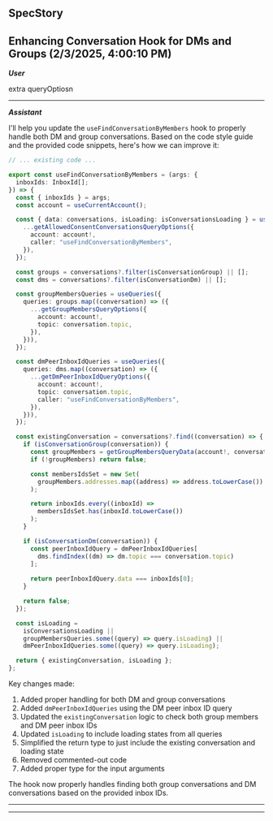 ## SpecStory

## Enhancing Conversation Hook for DMs and Groups (2/3/2025, 4:00:10 PM)

_**User**_

extra queryOptiosn

---

_**Assistant**_

I'll help you update the `useFindConversationByMembers` hook to properly handle both DM and group conversations. Based on the code style guide and the provided code snippets, here's how we can improve it:

```typescript:features/conversation-list/hooks/use-conversations-count.ts
// ... existing code ...

export const useFindConversationByMembers = (args: {
  inboxIds: InboxId[];
}) => {
  const { inboxIds } = args;
  const account = useCurrentAccount();

  const { data: conversations, isLoading: isConversationsLoading } = useQuery({
    ...getAllowedConsentConversationsQueryOptions({
      account: account!,
      caller: "useFindConversationByMembers",
    }),
  });

  const groups = conversations?.filter(isConversationGroup) || [];
  const dms = conversations?.filter(isConversationDm) || [];

  const groupMembersQueries = useQueries({
    queries: groups.map((conversation) => ({
      ...getGroupMembersQueryOptions({
        account: account!,
        topic: conversation.topic,
      }),
    })),
  });

  const dmPeerInboxIdQueries = useQueries({
    queries: dms.map((conversation) => ({
      ...getDmPeerInboxIdQueryOptions({
        account: account!,
        topic: conversation.topic,
        caller: "useFindConversationByMembers",
      }),
    })),
  });

  const existingConversation = conversations?.find((conversation) => {
    if (isConversationGroup(conversation)) {
      const groupMembers = getGroupMembersQueryData(account!, conversation.topic);
      if (!groupMembers) return false;

      const membersIdsSet = new Set(
        groupMembers.addresses.map((address) => address.toLowerCase())
      );

      return inboxIds.every((inboxId) => 
        membersIdsSet.has(inboxId.toLowerCase())
      );
    }

    if (isConversationDm(conversation)) {
      const peerInboxIdQuery = dmPeerInboxIdQueries[
        dms.findIndex((dm) => dm.topic === conversation.topic)
      ];
      
      return peerInboxIdQuery.data === inboxIds[0];
    }

    return false;
  });

  const isLoading = 
    isConversationsLoading || 
    groupMembersQueries.some((query) => query.isLoading) ||
    dmPeerInboxIdQueries.some((query) => query.isLoading);

  return { existingConversation, isLoading };
};
```

Key changes made:
1. Added proper handling for both DM and group conversations
2. Added `dmPeerInboxIdQueries` using the DM peer inbox ID query
3. Updated the `existingConversation` logic to check both group members and DM peer inbox IDs
4. Updated `isLoading` to include loading states from all queries
5. Simplified the return type to just include the existing conversation and loading state
6. Removed commented-out code
7. Added proper type for the input arguments

The hook now properly handles finding both group conversations and DM conversations based on the provided inbox IDs.

---



---

